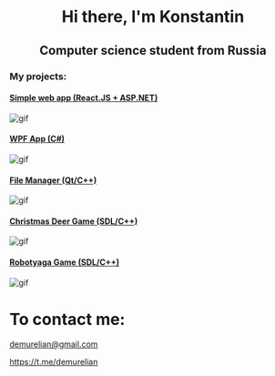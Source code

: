 <h1 align="center">Hi there, I'm Konstantin</h1>
<h2 align="center">Computer science student from Russia</h2>

<h3 align="left">My projects:</h3>

<h4 align="left"><a href="https://github.com/demurelian/Versta-test" target="_blank">Simple web app (React.JS + ASP.NET)</a></h4>

![gif](https://media.giphy.com/media/v1.Y2lkPTc5MGI3NjExNWZydTFjODI4aGhuM2Vvc2U5aWxxZHA4OGRkdncyMDR0cnJueDE4MCZlcD12MV9pbnRlcm5hbF9naWZfYnlfaWQmY3Q9Zw/qsjhcA5XGEYTxU6X7v/giphy.gif)

<h4 align="left"><a href="https://github.com/demurelian/PRNcompression" target="_blank">WPF App (C#)</a></h4>

![gif](https://media.giphy.com/media/v1.Y2lkPTc5MGI3NjExNThjdTJxYmpqYmtuMmhjc3dvZWlwb2k2OHFzcndjMTgxNGIwMjU0NyZlcD12MV9pbnRlcm5hbF9naWZfYnlfaWQmY3Q9Zw/bdu2TRe0zWBv1G6457/giphy.gif)

<h4 align="left"><a href="https://github.com/demurelian/FileManager" target="_blank">File Manager (Qt/C++)</a></h4>

![gif](https://media.giphy.com/media/v1.Y2lkPTc5MGI3NjExMDc4MXBmbzFkY3p5MHpteHkxbXlpNWw0dTZvMHI0d2MyNzExZnhqaSZlcD12MV9pbnRlcm5hbF9naWZfYnlfaWQmY3Q9Zw/111qkWCRLqGBRsxa2D/source.gif)


<h4 align="left"><a href="https://github.com/demurelian/ChristmasDeerGame" target="_blank">Christmas Deer Game (SDL/C++)</a></h4>

![gif](https://media.giphy.com/media/v1.Y2lkPTc5MGI3NjExeGN2bnd4cmt5czA5bzdubnRmNDM2dnZ6MnZmZ3JlYm10cXRyNWlwcCZlcD12MV9pbnRlcm5hbF9naWZfYnlfaWQmY3Q9Zw/2NtJhMmq3YP0RNnUdI/giphy.gif)


<h4 align="left"><a href="https://github.com/demurelian/RobotyagaGame" target="_blank">Robotyaga Game (SDL/C++)</a></h4>

![gif](https://media.giphy.com/media/v1.Y2lkPTc5MGI3NjExNjV5N2RxdGd4d3VvMWExdHE0ZzV3NXFnbWhobmdqa2w1eXB4ZHI1OCZlcD12MV9pbnRlcm5hbF9naWZfYnlfaWQmY3Q9Zw/HxXOul0CEusPrmAMtZ/giphy.gif)

# To contact me:
demurelian@gmail.com

https://t.me/demurelian

<!--
**demurelian/demurelian** is a ✨ _special_ ✨ repository because its `README.md` (this file) appears on your GitHub profile.

Here are some ideas to get you started:

- 🔭 I’m currently working on ...
- 🌱 I’m currently learning ...
- 👯 I’m looking to collaborate on ...
- 🤔 I’m looking for help with ...
- 💬 Ask me about ...
- 📫 How to reach me: ...
- 😄 Pronouns: ...
- ⚡ Fun fact: ...
-->
